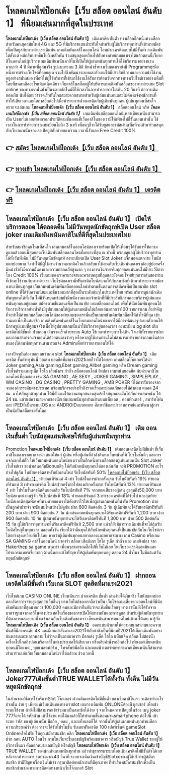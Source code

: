 # โหลดเกมไพ่ป๊อกเด้ง【เว็บ สล็อต ออนไลน์ อันดับ 1】  ที่นิยมเล่นมากที่สุดในประเทศ

**โหลดเกมไพ่ป๊อกเด้ง【เว็บ สล็อต ออนไลน์ อันดับ 1】** เติมเครดิต ขั้นต่ำ  ทางเลือกอีกหนึ่งทางเลือกสำหรับคนยุคสมัยใหม่ 4G และ 5G ที่มีบริการแสนประทับใจสำหรับผู้ใช้บริการทุกท่านที่เข้ามาสมัครเพื่อเปิดยูสกับทางค่ายเราเดิมพัน เกมเดิมพันคาสิโนออนไลน์ โอนฝากเครดิตแบบไม่มีขั้นต่ำ ลงเดิมพันได้ตั้งแต่ หลักสิบบาทขึ้นไปถึงหลักพัน ร่วมสนุกสุดเหวี่ยงไปกับทางค่ายเกมของเราได้แล้วตอนนี้เว็บคาสิโนออนไลน์ผู้บริการเกมเดิมพันพนันคาสิโนที่เปิดให้ผู้เล่นพนันทุกท่านได้ใช้บริการมาอย่างนานมากกว่า 4 ปี มีภาพที่ดูสมจริง รูปแบบระบบ 3 มิติ
มิหนำซ้ำทางเว็บของเรายังมี Programmerมือหนึ่งการสร้างเว็บไซต์ที่คอยดูเล  รวมไปถึงพัฒนาระบบและตัวเกมให้มีประสิทธิภาพและความน่าใช้งานอยู่อย่างสม่ำเสมอ เพื่อที่ให้ผู้ใช้บริการที่เข้ามาใช้งานได้รับการต้อนรับจากทางทางเว็บไซต์เราอย่างเต็มที่โดยที่ขาดเหลืออะไรแม้แต่นิดเดียว เว็บคาสิโนสล็อตผู้ให้บริการเกมเดิมพันสล็อตของทางค่ายเกม Slot online ของทางเรานั้นยังเป็นระบบอัตโนมัติใช้เวลาในการทำรายการไม่เกิน 20 วินาที ต่อการเติมยอดเงิน นับได้เลยว่ารวดเร็วทันใจและสะดวกสบายสำหรับผู้เล่นแน่นอนและไม่ต้องแจ้งพนักงานที่ทำให้เสียเวลาและโอกาสอีกต่อไปเมื่อทำรายการฝากเครดิตกับผู้เดิมพันทุกคน
ผู้เล่นทุกคนที่สนใจอยากจะเล่นเกม **โหลดเกมไพ่ป๊อกเด้ง【เว็บ สล็อต ออนไลน์ อันดับ 1】** สล็อตออนไลน์ หรือ ***โหลดเกมไพ่ป๊อกเด้ง【เว็บ สล็อต ออนไลน์ อันดับ 1】*** เกมเดิมพันสล็อตออนไลน์เหล่าเซียนพนันสามารถเปิด Userได้เลยเพียงกรอกประวัติตามขั้นตอนที่เว็บคาสิโนของเรามีให้เพียงไม่กี่ขั้นตอนเท่านั้น ใช้เวลาในการทำรายการลงทะเบียนไม่ถึง 3 นาที เพื่อนๆก็จะได้รับยูสและรหัสผ่านเพื่อที่จะเข้ามาร่วมสนุกกับเว็บเกมพนันของเราเปิดยูสกับค่ายของเราณ เวลานี้รับเลย Free Credit 100%

## 👉 [สมัคร โหลดเกมไพ่ป๊อกเด้ง【เว็บ สล็อต ออนไลน์ อันดับ 1】](https://archa888.com/)
## 👉 [ทางเข้า โหลดเกมไพ่ป๊อกเด้ง【เว็บ สล็อต ออนไลน์ อันดับ 1】](https://archa888.com/)
## 👉 [โหลดเกมไพ่ป๊อกเด้ง【เว็บ สล็อต ออนไลน์ อันดับ 1】 เครดิตฟรี](https://archa888.com/)

## โหลดเกมไพ่ป๊อกเด้ง【เว็บ สล็อต ออนไลน์ อันดับ 1】 เปิดให้บริการตลอด ได้ตลอดคืน ไม่มีวันหยุดนักขัตฤกษ์เปิด User สล็อต joker เกมเดิมพันพนันคาสิโนที่ดีที่สุดในประเทศไทย

สำหรับสมาชิกคนไหนที่สนใจ เล่นเกมคาสิโนออนไลน์ของเราพร้อมเปิดให้เพื่อนๆได้รับการให้ความดูแลแล้วตอนนี้สุดยอดเว็บเดิมพันสล็อตออนไลน์ที่มาแรงที่สุด ณ ช่วงนี้ พร้อมดูแลผู้ใช้บริการทุกท่านได้ทั้งวันทั้งคืน ไม่มีวันหยุดนักขัตฤกษ์ ลงทะเบียนเปิด User Slot Joker แจ็กพอตแตกง่าย โบนัสแตกบ่อยมาก จึงทำให้มีผู้ใช้งานจำนวนมากติดใจแล้วกลับมาใช้งานกับเว็บเดิมพันของเราต่ออยู่บ่อยครั้ง มิหนำซ้ำยังมีความมั่นคงและความปลอดภัยสูงมาก ๆ ทางการเงินจ่ายจริงทุกยอดแน่นอนไม่มีประวัติการโกง Credit 100% เว็บเกมของเราครบวงจรและครอบคลุมที่สุดและยังตอบโจทย์ทุกการเล่นของท่านที่เข้ามาใช้งานกับทางค่ายเรา
เว็บไซต์ของเรามีฟรีเครดิตโบนัสแจกให้กับสมาชิกที่เข้ามาทำรายการสมัครลงทะเบียนทุกยูส เว็บเกมพนันเดิมพันสล็อตออนไลน์ทำตามขั้นตอนการสมัครเพื่อเป็นสมาชิก slot online ที่ได้รับความนิยมและชื่นชอบมากที่สุดเป็นระดับต้นๆในประเทศไทย พร้อมบริการดูแลนักเดิมพันทุกคนได้ทั้งวัน ไม่มีวันหยุดพร้อมยังมีพนักงานและเจ้าหน้าที่ที่มีประสิทธิภาพคอยบริการผู้เล่นเกมพนันทุกคนอยู่ตลอด สมัครตามขั้นตอนเพื่อเป็นสมาชิก เกมสล็อตออนไลน์ เพื่อให้นักเดิมพันทุกคนได้รับการบริการอย่างทั่วถึงมีรูปแบบเกมให้ผู้เล่นเกมพนันได้เลือกเล่นมากกว่า100 รายการเกม
สิ่งสำคัญที่จะทำให้ค่ายเกมสล็อตออนไลน์ของค่ายเกมของเรานั้นเป็นเกมพนันเดิมพันสล็อตให้กำไรดีที่สุด เข้าร่วมมาเพื่อเป็นสมาชิก  เกมเดิมพันพนันคาสิโนเว็บเกมออนไลน์ของเราได้มีการพัฒนารูปแบบตัวเกมให้มีภาพรูปแบบที่ดูสมจจริงเพื่อให้รูปแบบเกมนั้นน่าใช้บริการอยู่ตลอดเวลา ลงทะเบียน pg slot เติมเครดิตไม่มีขั้นต่ำ ฝากถอน เงินรวดเร็วด้วยระบบ Auto ใช้เวลาทำรายการไม่เกิน 1 นาทีทั้งรายการฝากและถอนสามารถแจ้งถอนได้ด้วยตนเองง่ายๆ หรือหากผู้ใช้งานท่านใดไม่สามารถทำรายการถอนเงินด้วยตนเองได้สมาชิกทุกท่านสามารถแจ้ง Adminเพื่อทำรายการถอนให้ได้

เวลาปัจจุบันต้องบอกเลยว่าเกม slot  **โหลดเกมไพ่ป๊อกเด้ง【เว็บ สล็อต ออนไลน์ อันดับ 1】** เติมเครดิต ขั้นต่ำทรูมันนี่ วอเลท ยอดฮิตที่มาแรง2021เลยก็ว่าได้โดยเรา เกมสล็อตโจ๊กเกอร์ได้นำ  Joker gaming,Asia gaming,Ebet gaming,Allbet gaming หรือ Dream gaming เว็บไซต์รวมเกมรูเล็ต ไฮโล เสือมังกร กำถั่ว สล็อตออนไลน์ ยิงปลา เกมพนันยอดฮิต กับค่ายคาสิโนออนไลน์ที่คุณชอบ เช่น SA GAMING , AE SEXY , JOKER GAMING , SIMPLEPLAY , WM CASINO , DG CASINO , PRETTY GAMING , AMB POKER  ที่ได้การรับรองจากจากองค์กรระดับต่างประเทศ พร้อมบริการอย่างทั่วถึงรวดเร็วและปลอดภัยคอยให้คำตอบ ตลอด 24 ชม. มาให้กับลูกค้าทุกท่าน ได้มีตัวเกมให้ความสนุกสนานสุดเร้าใจสนุกและมันไปกับการเล่นพนัน ได้ 24 ชม. แล้วแต่ความสะดวกของนักเล่นเกมพนันทุกท่านผ่านบนแท็บเลต , คอมพิวเตอร์ , สมาร์ทโฟน และ iPEDที่เป็นระบบIOS และ ANDROIDแบบพกพา ศึกษาวิธีและประสบการณ์และพัฒนาสู่การเป็นนักปั่นสล็อตระดับโลก

## โหลดเกมไพ่ป๊อกเด้ง【เว็บ สล็อต ออนไลน์ อันดับ 1】 เติม ถอนเงินขั้นต่ำ โบนัสสุดแสนพิเศษให้กับผู้เล่นพนันทุกท่าน

 Promotion  **โหลดเกมไพ่ป๊อกเด้ง【เว็บ สล็อต ออนไลน์ อันดับ 1】** เติมถอนเครดิตไม่มีขั้นต่ำ ที่เว็บคาสิโนของเราอยากจะนำเสนอให้แก่  ผู้เล่น หรือผู้เล่นที่กำลังค้นหาเว็บพนันที่มี โปรโมชั่นดีๆ และการแจกแบบไม่กั๊ก ให้เว็บเกมพนันออนไลน์ของเราเป็นอีกหนึ่งทางเลือกของผู้เล่นเกมพนัน Slot Joker เว็บไซต์เรา ขอนำเสนอกับBonusดีๆ ให้กับนักพนันทุกคนได้ลองเล่นกัน จะมี PROMOTION อะไรบ้างไปดูกัน
โบนัสเครดิตสำหรับนักเล่นใหม่ รับโบนัสทันที 50% [โหลดเกมไพ่ป๊อกเด้ง【เว็บ สล็อต ออนไลน์ อันดับ 1】](https://archa888.com/) ทำยอดเทิร์นแค่ 4 เท่า
โบนัสในการฝากครั้งแรก รับโบนัสทันที 19% ทำยอดเทิร์นแค่ 3 เท่าของเครดิต
โบนัสฝากครั้งต่อไปของฝากครั้งแรก รับโบนัสทันที 13% ทำยอดเทิร์นแค่ 4 เท่า
โปรโมชั่นเครดิตคืนยอดเสีย รับโบนัสทันที 7% จากยอดเสียของผู้เล่น สูงสุดถึง50,000 บาท
โบนัสแนะนำคนรู้จัก รับโบนัสทันที 18% ทำยอดเทิร์นแค่ 3 เท่าของเครดิตที่ได้รับไป
และสุดท้ายโบนัสเครดิตสุดพิเศษที่ทางค่ายของเราได้คัดสรรไว้ให้เพื่อผู้เล่นเกมพนันที่น่ารัก  Promotion ฝากเป็นลูกค้าประจำ จะมีแบบไหนบ้างไปดูกัน
ฝาก 600 ติดต่อกัน 3 วัน ผู้เดิมพันจะได้รับเครดิตฟรีทันที 200 บาท
ฝาก 900 ติดต่อกัน 7 วัน นักเล่นเกมพนันทุกคนจะได้รับเครดิตฟรีทันที 1,200 บาท
ฝาก 900 ติดต่อกัน 10 วัน ผู้เล่นพนันทุกท่านจะได้รับเครดิตฟรีทันที 1,300 บาท
ฝาก 500 ติดต่อกัน 15 วัน ผู้ใช้บริการทุกท่านจะได้รับเครดิตฟรีทันที 2,500 บาท
แล้วก็ยังมีการวางเดิมพันที่จะได้ลุ้นรับโบนัสใหญ่ในทุกเวลา ตลอดทั้งวัน เรียกได้ว่าคืนทุนให้กับนักพนันทุกคนที่เป็นสมาชิกกับในเว็บไซต์เราได้อย่างสุดเหวี่ยงกันไปเลย หากว่าผู้เดิมพันทุกคนอยากลองและอยากจะแทง เกม Casino หรือเกม SA GAMING คาสิโนออนไลน์ บาคาร่า สล็อต เสือมังกร ไฮโล รูเล็ต กำถั่ว และ เกมยิงปลา จาก Hakerthep sa game บาคาร่า เพื่อนๆสามารถคลิ๊กไปที่เว็บได้เลย ในเว็บของเรามีแอดมินและโปรแกรมเมอร์เชี่ยวชาญด้านนี้คอยแก้ไขปัญหาให้ผู้เดิมพันทุกคนอยู่ ตลอด 24 ชั่วโมง ไม่มีแม้แต่วันหยุดนักขัตฤกษ์

## โหลดเกมไพ่ป๊อกเด้ง【เว็บ สล็อต ออนไลน์ อันดับ 1】 ฝากถอนเครดิตไม่มีขั้นต่ำ  เว็บเกม SLOT สุดฮิตที่มาแรง2021

เว็บไซต์เกม CASINO ONLINE เว็บพนันเรา ฝากเครดิต ขั้นต่ำ เล่นง่ายได้เงินจริง โบนัสแตกบ่อยและอัตราการจ่ายสูงสุดกว่าเว็บอื่นๆ ทางเว็บไซต์ของเราถือว่าเป็น เว็บไซต์เกมเสี่ยงดวงออนไลน์ที่มีนักเดิมพันมากที่สุดมากกว่า 100,000 คนและมีการยืนยันว่าจะเพิ่มขึ้นเรื่อยๆ ทางเรานั้นยังได้รับจากมาตราฐานจากคาสิโนต่างประเทศในเรื่องของการเปิดให้แทงพนันและการดูแล สำหรับผู้เดิมพันทุกท่านที่ต้องการและอยากที่จะเข้าเล่นกับเว็บเดิมพันของเรา เซียนพนันสามารถแอดไลน์เข้ามาได้เลย
	มารู้จัก **โหลดเกมไพ่ป๊อกเด้ง【เว็บ สล็อต ออนไลน์ อันดับ 1】** ออกแบบตัวเกมให้ความสนุกสนานและความมันส์ที่มีภาพระดับ 4K และมีเกมกำลังมาแรง2021ให้กับกำลังเป็นที่นิยมปี2021ได้เลือกเดิมพันอย่างล้นหลามและหลากหลาย  ไม่ว่าจะเป็นเกมบาคาร่า ป๊อกเด้ง รูเล็ต ไฮโล แบ็กแจ๊ค สล็อต ไม่ต้องนั่งเครื่องไปไกลถึงบ่อนหรือคาสิโนต่างประเทศให้เสียเวลา หรือเสียค่านั่งรถอีกต่อไป เพียงแค่เซียนพนันทุกคนมีไอแพด , ทุกแพลตฟอร์ม , โทรศัพท์มือถือ และคอมพิวเตอร์พกพาสะดวกเซียนพนันก็สามารถเข้ามาร่วมเล่นกับเว็บเกมออนไลน์เราได้แล้วณ ช่วงเวลานี้

## โหลดเกมไพ่ป๊อกเด้ง【เว็บ สล็อต ออนไลน์ อันดับ 1】 Joker777เติมขั้นต่ำTRUE WALLETได้ทั้งวัน ทั้งคืน ไม่มีวันหยุดนักขัตฤกษ์

ในส่วนของวิธีการใช้บริการSlot โจ๊กเกอร์ ฝากเติมเครดิตไม่มีขั้นต่ำ ของเว็บคาสิโนเรา จะต้องทำอะไรบ้างนั้น ง่าย ๆ เพียงแค่เว็บพนันของทางเราslot เกมวางเดิมพัน ONLONEต้องมี ยูสเซอร์ เพื่อเข้าระบบใช้งาน ถ้ายังไม่มีสามารถเข้าร่วมมาเป็นสมาชิกได้ง่าย ๆ จากโหมดการเปิดยูสในช่อง เมนู joker 777จึงจะได้ รหัสผ่าน เข้าใช้งาน พอได้มาแล้วก็ให้ทำตามขั้นตอนผ่านsmartphone ต่อไปนี้
เข้าระบบ รหัส  ของผู้เล่นพนัน มือถือ , คอม , และแท็บเลตก็ได้
จากนั้นให้ผู้เล่นเกมพนันทุกท่านเลือกความประสงค์ว่า ต้องการจะได้รับโปรโมชั่น รับเลยฟรีเครดิต 100 เปอร์เซ็นต์  gameSlot Onlineหรือไม่รับ
ให้คุณสมัครสมาชิก คลิก **โหลดเกมไพ่ป๊อกเด้ง【เว็บ สล็อต ออนไลน์ อันดับ 1】** ฝาก ถอน AUTO โอนไว ภาพในเว็บจะขึ้นเลขบัญชีพร้อมธนาคาร หรือบัญชี True Wallet ของผู้ให้บริการขึ้นมา
คัดลอกหมายเลขบัญชี หรือบัญชี **โหลดเกมไพ่ป๊อกเด้ง【เว็บ สล็อต ออนไลน์ อันดับ 1】** TRUE WALLET ของนักเล่นเกมพนันทุกท่าน แล้วทำธุรกรรมระบบโอนเติมเครดิตไม่มีขั้นต่ำได้เลย
หลังจากทำรายการ รอประมาณ43 วินาที ระบบจะเติมเงินเข้าบัญชีSlotxoของผู้ใช้บริการผู้สมัครสมาชิก
ถ้ามีปัญหาเรื่องเงินไม่เข้า กรุณาติดต่อพนักงานที่มีคุณภาพ ที่ทำเรื่องสมัครสมาชิกเพื่อเป็นสมาชิกผ่านช่องทางการติดต่อทางหน้าเว็บโจ๊กเกอร์ Slot


